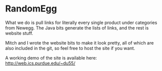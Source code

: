 RandomEgg
=========

What we do is pull links for literally every single product under categories from Newegg. The Java bits generate the lists of links, and the rest is website stuff.

Mitch and I wrote the website bits to make it look pretty, all of which are also included in the git, so feel free to host the site if you want.

A working demo of the site is available here: http://web.ics.purdue.edu/~du55/